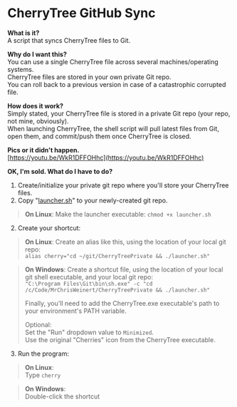 # CherryTree GitHub Sync

**What is it?**  
A script that syncs CherryTree files to Git.

**Why do I want this?**  
You can use a single CherryTree file across several machines/operating systems.  
CherryTree files are stored in your own private Git repo.  
You can roll back to a previous version in case of a catastrophic corrupted file.  

**How does it work?**  
Simply stated, your CherryTree file is stored in a private Git repo (your repo, not mine, obviously).  
When launching CherryTree, the shell script will pull latest files from Git, open them, and commit/push them once CherryTree is closed.

**Pics or it didn't happen.**  
[https://youtu.be/WkR1DFFOHhc](https://youtu.be/WkR1DFFOHhc)

**OK, I'm sold. What do I have to do?**
1) Create/initialize your private git repo where you'll store your CherryTree files.
2) Copy "[launcher.sh](https://raw.githubusercontent.com/MrChrisWeinert/CherryTreeGitSync/master/launcher.sh)" to your newly-created git repo.

>**On Linux**:
>Make the launcher executable: `chmod +x launcher.sh`
2) Create your shortcut:
>**On Linux**:
>Create an alias like this, using the location of your local git repo:  
>`alias cherry="cd ~/git/CherryTreePrivate && ./launcher.sh"`

>**On Windows**:
>Create a shortcut file, using the location of your local git shell executable, and your local git repo:  
>`"C:\Program Files\Git\bin\sh.exe" -c "cd /c/Code/MrChrisWeinert/CherryTreePrivate && ./launcher.sh"`
>
>Finally, you'll need to add the CherryTree.exe executable's path to your environment's PATH variable.
>
>Optional:  
>Set the "Run" dropdown value to `Minimized`.  
>Use the original "Cherries" icon from the CherryTree executable. 

3) Run the program:
>**On Linux**:  
>Type `cherry`

> **On Windows**:  
>Double-click the shortcut
